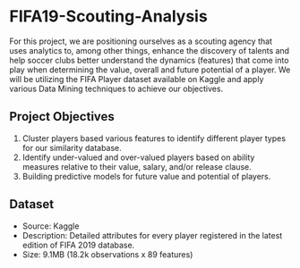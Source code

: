 # FIFA19-Scouting-Analysis
For this project, we are positioning ourselves as a scouting agency that uses analytics to, among other things, enhance the discovery of talents and help soccer clubs better understand the dynamics (features) that come into play when determining the value, overall and future potential of a player. We will be utilizing the FIFA Player dataset available on Kaggle and apply various Data Mining techniques to achieve our objectives. 

## Project Objectives

1. Cluster players based various features to identify different player types for our similarity database.
2. Identify under-valued and over-valued players based on ability measures relative to their value, salary, and/or release clause.
3. Building predictive models for future value and potential of players.

## Dataset
- Source: Kaggle
- Description: Detailed attributes for every player registered in the latest edition of FIFA 2019 database.
- Size: 9.1MB (18.2k observations x 89 features)
